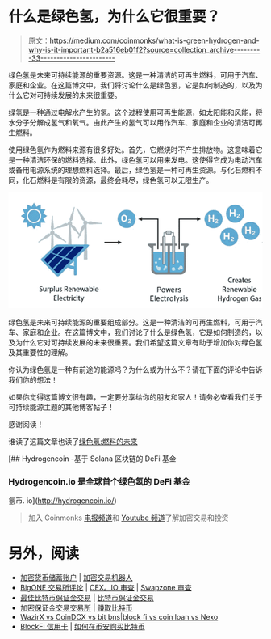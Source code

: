 # 什么是绿色氢，为什么它很重要？

> 原文：<https://medium.com/coinmonks/what-is-green-hydrogen-and-why-is-it-important-b2a516eb01f2?source=collection_archive---------33----------------------->

绿色氢是未来可持续能源的重要资源。这是一种清洁的可再生燃料，可用于汽车、家庭和企业。在这篇博文中，我们将讨论什么是绿色氢，它是如何制造的，以及为什么它对可持续发展的未来很重要。

绿氢是一种通过电解水产生的氢。这个过程使用可再生能源，如太阳能和风能，将水分子分解成氢气和氧气。由此产生的氢气可以用作汽车、家庭和企业的清洁可再生燃料。

使用绿色氢作为燃料来源有很多好处。首先，它燃烧时不产生排放物。这意味着它是一种清洁环保的燃料选择。此外，绿色氢可以用来发电。这使得它成为电动汽车或备用电源系统的理想燃料选择。最后，绿色氢是一种可再生资源。与化石燃料不同，化石燃料是有限的资源，最终会耗尽，绿色氢可以无限生产。

![](img/f582c9d968c558bbe7ff2870437ac1b7.png)

绿色氢是未来可持续能源的重要组成部分。这是一种清洁的可再生燃料，可用于汽车、家庭和企业。在这篇博文中，我们讨论了什么是绿色氢，它是如何制造的，以及为什么它对可持续发展的未来很重要。我们希望这篇文章有助于增加你对绿色氢及其重要性的理解。

你认为绿色氢是一种有前途的能源吗？为什么或为什么不？请在下面的评论中告诉我们你的想法！

如果你觉得这篇博文很有趣，一定要分享给你的朋友和家人！请务必查看我们关于可持续能源主题的其他博客帖子！

感谢阅读！

谁读了这篇文章也读了[绿色氢:燃料的未来](/@hydrogencoin/green-hydrogen-the-fuel-of-the-future-cc7e3f18e179)

 [## Hydrogencoin -基于 Solana 区块链的 DeFi 基金

### Hydrogencoin.io 是全球首个绿色氢的 DeFi 基金

氢币. io](http://hydrogencoin.io/) 

> 加入 Coinmonks [电报频道](https://t.me/coincodecap)和 [Youtube 频道](https://www.youtube.com/c/coinmonks/videos)了解加密交易和投资

# 另外，阅读

*   [加密货币储蓄账户](/coinmonks/cryptocurrency-savings-accounts-be3bc0feffbf) | [加密交易机器人](https://coincodecap.com/best-crypto-trading-bots)
*   [BigONE 交易所评论](/coinmonks/bigone-exchange-review-64705d85a1d4) | [CEX。IO 审查](https://coincodecap.com/cex-io-review) | [Swapzone 审查](/coinmonks/swapzone-review-crypto-exchange-data-aggregator-e0ad78e55ed7)
*   [最佳比特币保证金交易](/coinmonks/bitcoin-margin-trading-exchange-bcbfcbf7b8e3) | [比特币保证金交易](https://coincodecap.com/bityard-margin-trading)
*   [加密保证金交易交易所](/coinmonks/crypto-margin-trading-exchanges-428b1f7ad108) | [赚取比特币](/coinmonks/earn-bitcoin-6e8bd3c592d9)
*   [WazirX vs CoinDCX vs bit bns](/coinmonks/wazirx-vs-coindcx-vs-bitbns-149f4f19a2f1)|[block fi vs coin loan vs Nexo](/coinmonks/blockfi-vs-coinloan-vs-nexo-cb624635230d)
*   [BlockFi 信用卡](https://coincodecap.com/blockfi-credit-card) | [如何在币安购买比特币](https://coincodecap.com/buy-bitcoin-binance)